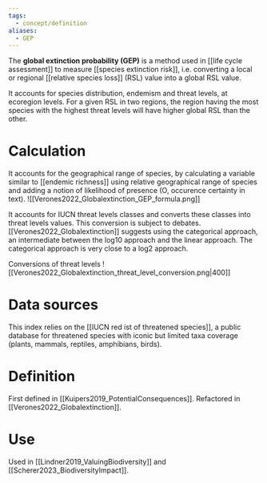 ```yaml
---
tags:
  - concept/definition
aliases:
  - GEP
---
```

The **global extinction probability (GEP)** is a method used in [[life cycle assessment]] to measure [[species extinction risk]], i.e. converting a local or regional [[relative species loss]] (RSL) value into a global RSL value. 

It accounts for species distribution, endemism and threat levels, at ecoregion levels.
For a given RSL in two regions, the region having the most species with the highest threat levels will have higher global RSL than the other.
# Calculation
It accounts for the geographical range of species, by calculating a variable similar to [[endemic richness]] using relative geographical range of species and adding a notion of likelihood of presence (O, occurence certainty in text).
![[Verones2022_Globalextinction_GEP_formula.png]]

It accounts for IUCN threat levels classes and converts these classes into threat levels values. This conversion is subject to debates. [[Verones2022_Globalextinction]] suggests using the categorical approach, an intermediate between the log10 approach and the linear approach. The categorical approach is very close to a log2 approach.

Conversions of threat levels
![[Verones2022_Globalextinction_threat_level_conversion.png|400]]
# Data sources
This index relies on the [[IUCN red ist of threatened species]], a public database for threatened species with iconic but limited taxa coverage (plants, mammals, reptiles, amphibians, birds).
# Definition
First defined in [[Kuipers2019_PotentialConsequences]].
Refactored in [[Verones2022_Globalextinction]].
# Use
Used in [[Lindner2019_ValuingBiodiversity]] and [[Scherer2023_BiodiversityImpact]].